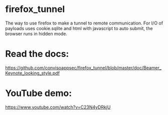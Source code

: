 # firefox_tunnel
The way to use firefox to make a tunnel to remote communication.
For I/O of payloads uses cookie.sqlite and html with javascript to auto submit, the browser runs in hidden mode.


# Read the docs:
https://github.com/convisoappsec/firefox_tunnel/blob/master/doc/Beamer_Keynote_looking_style.pdf

# YouTube demo:
https://www.youtube.com/watch?v=C23N4yDRkjU
